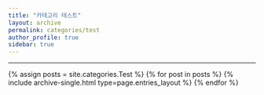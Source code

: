 ```yaml
---
title: "카테고리 테스트"
layout: archive
permalink: categories/test
author_profile: true
sidebar: true
---
```


***

{% assign posts = site.categories.Test %}
{% for post in posts %} {% include archive-single.html type=page.entries_layout %} {% endfor %}